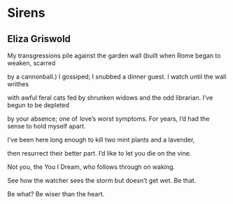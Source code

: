 # Sirens
## Eliza Griswold
My transgressions pile against the garden wall
(built when Rome began to weaken, scarred

by a cannonball.) I gossiped; I snubbed
a dinner guest. I watch until the wall writhes

with awful feral cats fed by shrunken widows
and the odd librarian. I’ve begun to be depleted

by your absence; one of  love’s worst symptoms.
For years, I’d had the sense to hold myself apart.

I’ve been here long enough to kill
two mint plants and a lavender,

then resurrect their better part.
I’d like to let you die on the vine.

Not you, the You I Dream,
who follows through on waking.

See how the watcher sees the storm
but doesn’t get wet. Be that.

Be what?
Be wiser than the heart.